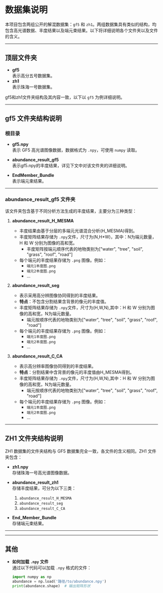 # 数据集说明

本项目包含两组公开的解混数据集：`gf5` 和 `zh1`。两组数据集具有类似的结构，均包含高光谱数据、丰度结果以及端元束结果。以下将详细说明各个文件夹以及文件的含义。

---

## 顶层文件夹

- **gf5**  
  表示高分五号数据集。
- **zh1**  
  表示珠海一号数据集。

gf5和zh1文件夹结构及其内容一致，以下以 `gf5` 为例详细说明。

---

## gf5 文件夹结构说明

### 根目录

- **gf5.npy**  
  表示 GF5 高光谱图像数据，数据格式为 `.npy`，可使用 `numpy` 读取。

- **abundance_result_gf5**  
  表示gf5.npy的丰度结果，详见下文中对该文件夹的详细说明。

- **EndMember_Bundle**  
  表示端元束结果。

---

### abundance_result_gf5 文件夹

该文件夹包含基于不同分析方法生成的丰度结果，主要分为三种类型：

1. **abundance_result_H_MESMA**  
   - 丰度结果由基于分层的多端元光谱混合分析(H_MESMA)得到。
   - 丰度矩阵结果存储为 `.npy`文件，尺寸为(N,H*W)，其中：N为端元数量，H 和 W 分别为图像的高和宽。
     - 丰度矩阵按端元顺序代表的地物类别为["water", "tree", "soil", "grass", "roof", "road"]
   - 每个端元的丰度结果存储为 `.png` 图像。例如：
     - `端元1丰度图.png`
     - `端元2丰度图.png`
     - ...

2. **abundance_result_seg**  
   - 表示采用高分辨图像协同得到的丰度结果。
   - **特点**：不包含分割结果含背景的像元的丰度值。
   - 丰度矩阵结果存储为 `.npy`文件，尺寸为(H,W,N),其中：H 和 W 分别为图像的高和宽，N为端元数量。
     - 端元按顺序代表的地物类别为["water", "tree", "soil", "grass", "roof", "road"]
   - 每个端元的丰度结果存储为 `.png` 图像。例如：
     - `端元1丰度图.png`
     - `端元2丰度图.png`
     - ...

3. **abundance_result_C_CA**  
   - 表示高分辨率图像协同得到的丰度结果。
   - **特点**：分割结果中含背景的像元的丰度值由H_MESMA得到。
   - 丰度矩阵结果存储为 `.npy`文件，尺寸为(H,W,N),其中：H 和 W 分别为图像的高和宽，N为端元数量。
     - 端元按顺序代表的地物类别为["water", "tree", "soil", "grass", "roof", "road"]
   - 每个端元的丰度结果存储为 `.png` 图像。例如：
     - `端元1丰度图.png`
     - `端元2丰度图.png`
     - ...


---

## ZH1 文件夹结构说明

ZH1 数据集的文件夹结构与 GF5 数据集完全一致，各文件的含义相同。ZH1 文件夹包含：

- **zh1.npy**  
  存储珠海一号高光谱图像数据。

- **abundance_result_zh1**  
  存储丰度结果，可分为以下三类：
  1. `abundance_result_H_MESMA`
  2. `abundance_result_seg`
  3. `abundance_result_C_CA`

- **End_Member_Bundle**  
  存储端元束结果。

---

---

## 其他

- **如何加载 `.npy` 文件**  
  通过以下代码可以加载 `.npy` 格式的文件：

  ```python
  import numpy as np
  abundance = np.load('路径/to/abundance.npy')
  print(abundance.shape)  # 输出矩阵形状
